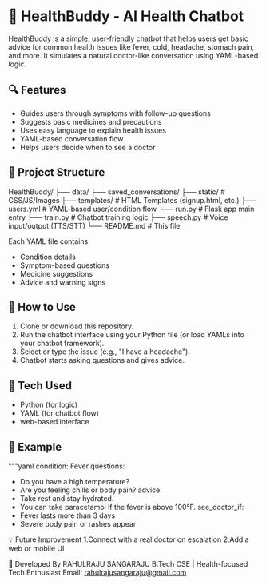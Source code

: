 # 🤖 HealthBuddy - AI Health Chatbot

HealthBuddy is a simple, user-friendly chatbot that helps users get basic advice for common health issues like fever, cold, headache, stomach pain, and more. 
It simulates a natural doctor-like conversation using YAML-based logic.

## 🔍 Features

- Guides users through symptoms with follow-up questions
- Suggests basic medicines and precautions
- Uses easy language to explain health issues
- YAML-based conversation flow
- Helps users decide when to see a doctor

## 📁 Project Structure

HealthBuddy/
├── data/
├── saved_conversations/
├── static/ # CSS/JS/Images
├── templates/ # HTML Templates (signup.html, etc.)
├── users.yml # YAML-based user/condition flow
├── run.py # Flask app main entry
├── train.py # Chatbot training logic
├── speech.py # Voice input/output (TTS/STT)
└── README.md # This file

Each YAML file contains:
- Condition details
- Symptom-based questions
- Medicine suggestions
- Advice and warning signs

## 🚀 How to Use

1. Clone or download this repository.
2. Run the chatbot interface using your Python file (or load YAMLs into your chatbot framework).
3. Select or type the issue (e.g., "I have a headache").
4. Chatbot starts asking questions and gives advice.

## 🔧 Tech Used

- Python (for logic)
- YAML (for chatbot flow)
- web-based interface

## 📌 Example

"""yaml
condition: Fever
questions:
  - Do you have a high temperature?
  - Are you feeling chills or body pain?
advice:
  - Take rest and stay hydrated.
  - You can take paracetamol if the fever is above 100°F.
see_doctor_if:
  - Fever lasts more than 3 days
  - Severe body pain or rashes appear

💡 Future Improvement
1.Connect with a real doctor on escalation
2.Add a web or mobile UI

👤 Developed By
RAHULRAJU SANGARAJU
B.Tech CSE | Health-focused Tech Enthusiast
Email: rahulrajusangaraju@gmail.com
